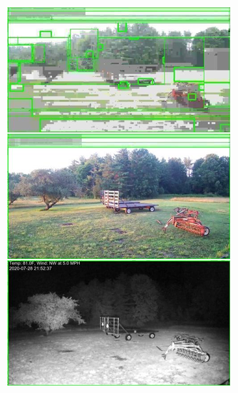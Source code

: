 ![20200728-162614-165619](in/20200728/20200728-162614-165619_0_.jpg)
![20200728-165624-172629](in/20200728/20200728-165624-172629_0_.jpg)
![20200728-202611-205616](in/20200728/20200728-202611-205616_0_.jpg)
